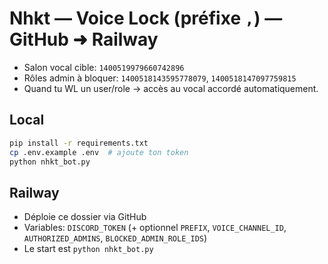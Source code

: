 
# Nhkt — Voice Lock (préfixe `,`) — GitHub ➜ Railway

- Salon vocal cible: `1400519979660742896`
- Rôles admin à bloquer: `1400518143595778079`, `1400518147097759815`
- Quand tu WL un user/role → accès au vocal accordé automatiquement.

## Local
```bash
pip install -r requirements.txt
cp .env.example .env  # ajoute ton token
python nhkt_bot.py
```

## Railway
- Déploie ce dossier via GitHub
- Variables: `DISCORD_TOKEN` (+ optionnel `PREFIX`, `VOICE_CHANNEL_ID`, `AUTHORIZED_ADMINS`, `BLOCKED_ADMIN_ROLE_IDS`)
- Le start est `python nhkt_bot.py`
